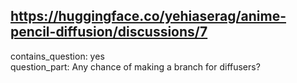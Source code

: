 ## https://huggingface.co/yehiaserag/anime-pencil-diffusion/discussions/7

contains_question: yes  
question_part: Any chance of making a branch for diffusers?